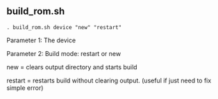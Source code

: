 build_rom.sh
---------

	. build_rom.sh device "new" "restart"

Parameter 1: The device

Parameter 2: Build mode: restart or new

new = clears output directory and starts build

restart = restarts build without clearing output. (useful if just need to fix simple error)
